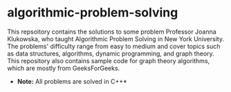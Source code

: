 # algorithmic-problem-solving
This repsoitory contains the solutions to some problem Professor Joanna Klukowska, who taught Algorithmic Problem Solving in New York University.  The problems' difficulty range from easy to medium and cover topics such as data structures, algorithms, dynamic programming, and graph theory.  
This repository also contains sample code for graph theory algorithms, which are mostly from GeeksForGeeks.

* **Note:** All problems are solved in C++*